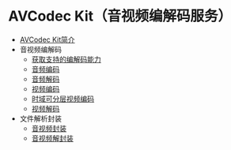 # AVCodec Kit（音视频编解码服务）

- [AVCodec Kit简介](avcodec-kit-intro.md)
- 音视频编解码
  - [获取支持的编解码能力](obtain-supported-codecs.md)
  - [音频编码](audio-encoding.md)
  - [音频解码](audio-decoding.md)
  - [视频编码](video-encoding.md)
  - [时域可分层视频编码](video-encoding-temporal-scalability.md)
  - [视频解码](video-decoding.md)
- 文件解析封装
  - [音视频封装](audio-video-muxer.md)
  - [音视频解封装](audio-video-demuxer.md)
